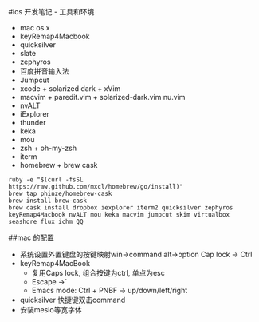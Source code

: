 #ios 开发笔记 - 工具和环境

* mac os x
* keyRemap4Macbook
* quicksilver
* slate
* zephyros
* 百度拼音输入法
* Jumpcut
* xcode + solarized dark + xVim
* macvim + paredit.vim + solarized-dark.vim nu.vim
* nvALT
* iExplorer
* thunder
* keka
* mou
* zsh + oh-my-zsh
* iterm
* homebrew + brew cask

```shell
ruby -e "$(curl -fsSL https://raw.github.com/mxcl/homebrew/go/install)"
brew tap phinze/homebrew-cask
brew install brew-cask
brew cask install dropbox iexplorer iterm2 quicksilver zephyros keyRemap4Macbook nvALT mou keka macvim jumpcut skim virtualbox seashore flux ichm QQ 
```

##mac 的配置

* 系统设置外置键盘的按键映射win->command alt->option Cap lock -> Ctrl
* keyRemap4MacBook 
	* 复用Caps lock, 组合按键为ctrl, 单点为esc
	* Escape ->`
	* Emacs mode: Ctrl + PNBF -> up/down/left/right
* quicksilver 快捷键双击command
* 安装meslo等宽字体


